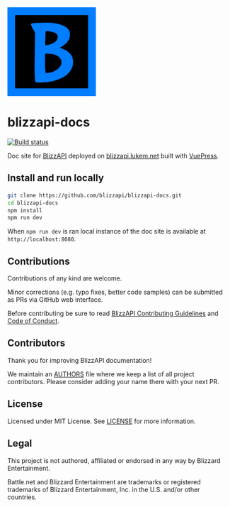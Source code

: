 <img src="https://raw.githubusercontent.com/blizzapi/blizzapi-docs/master/docs/.vuepress/public/logo.png" alt="BlizzAPI logo" width="200" height="200">

# blizzapi-docs

[![Build status](https://ci.appveyor.com/api/projects/status/9o7et2jqwnye6vmj/branch/master?svg=true)](https://ci.appveyor.com/project/lwojcik/blizzapi-docs/branch/master)

Doc site for [BlizzAPI](https://github.com/blizzapi/blizzapi) deployed on [blizzapi.lukem.net](https://blizzapi.lukem.net) built with [VuePress](https://vuepress.vuejs.org/).

## Install and run locally

```bash
git clone https://github.com/blizzapi/blizzapi-docs.git
cd blizzapi-docs
npm install
npm run dev
```

When `npm run dev` is ran local instance of the doc site is available at `http://localhost:8080`.

## Contributions

Contributions of any kind are welcome.

Minor corrections (e.g. typo fixes, better code samples) can be submitted as PRs via GitHub web interface.

Before contributing be sure to read [BlizzAPI Contributing Guidelines](https://github.com/blizzapi/blizzapi/blob/master/CONTRIBUTING.md) and [Code of Conduct](https://github.com/blizzapi/blizzapi-docs/blob/master/CODE_OF_CONDUCT.md).

## Contributors

Thank you for improving BlizzAPI documentation!

We maintain an [AUTHORS](https://github.com/blizzapi/blizzapi-docs/blob/master/AUTHORS) file where we keep a list of all project contributors. Please consider adding your name there with your next PR.

## License

Licensed under MIT License. See [LICENSE](https://github.com/blizzapi/blizzapi-docs/blob/master/LICENSE) for more information.

## Legal

This project is not authored, affiliated or endorsed in any way by Blizzard Entertainment.

Battle.net and Blizzard Entertainment are trademarks or registered trademarks of Blizzard Entertainment, Inc. in the U.S. and/or other countries.
